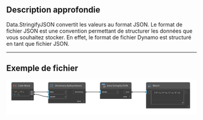 ## Description approfondie
Data.StringifyJSON convertit les valeurs au format JSON. Le format de fichier JSON est une convention permettant de structurer les données que vous souhaitez stocker. En effet, le format de fichier Dynamo est structuré en tant que fichier JSON.
___
## Exemple de fichier

![Data.StringifyJSON](./DSCore.Data.StringifyJSON_img.png)
